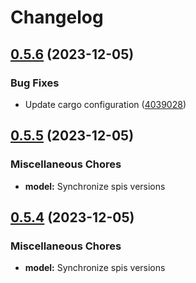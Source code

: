 # Changelog

## [0.5.6](https://github.com/gbbirkisson/spis/compare/model-v0.5.5...model-v0.5.6) (2023-12-05)


### Bug Fixes

* Update cargo configuration ([4039028](https://github.com/gbbirkisson/spis/commit/4039028ee68f17fc4a3fd25cf078da262f756346))

## [0.5.5](https://github.com/gbbirkisson/spis/compare/model-v0.5.4...model-v0.5.5) (2023-12-05)


### Miscellaneous Chores

* **model:** Synchronize spis versions

## [0.5.4](https://github.com/gbbirkisson/spis/compare/model-v0.5.3...model-v0.5.4) (2023-12-05)


### Miscellaneous Chores

* **model:** Synchronize spis versions
